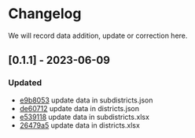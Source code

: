<h1> Changelog </h1>

We will record data addition, update or correction here.

## [0.1.1] - 2023-06-09




### Updated




- [e9b8053](https://github.com/logicspark/complete-thailand-address/commit/e9b805361918dc1b7c62283ac985bcc2140d6374) update data in subdistricts.json
- [de60712](https://github.com/logicspark/complete-thailand-address/commit/de607128891d40929c24ee33f1c4b6bdfc889b3b) update data in districts.json
- [e539118](https://github.com/logicspark/complete-thailand-address/commit/e5391186616894bc342579d9552582b24a76b20e) update data in subdistricts.xlsx
- [26479a5](https://github.com/logicspark/complete-thailand-address/commit/26479a54cb8f262747d10cdada57f27dad10377e) update data in districts.xlsx
